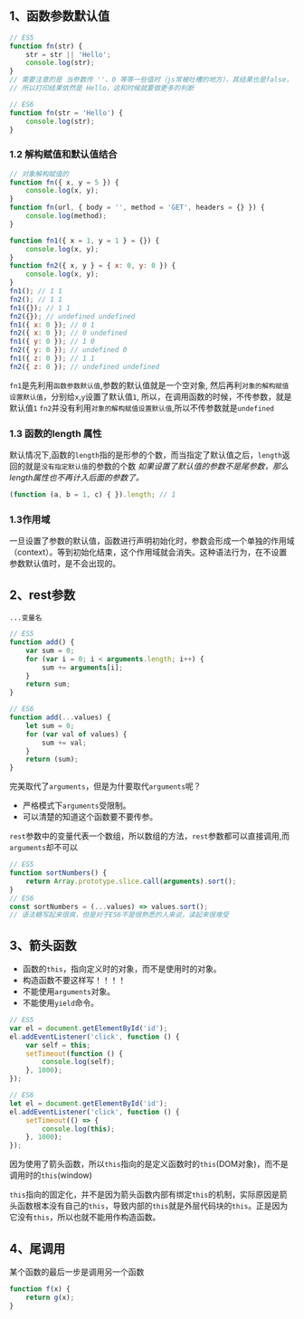 ## 1、函数参数默认值
```javascript
// ES5
function fn(str) {
    str = str || 'Hello';
    console.log(str);
}
// 需要注意的是 当参数传 ''、0 等等一些值时（js常被吐槽的地方），其结果也是false，
// 所以打印结果依然是 Hello，这和时候就要做更多的判断
```
```javascript
// ES6
function fn(str = 'Hello') {
    console.log(str);
}
```
### 1.2 解构赋值和默认值结合
```javascript
// 对象解构赋值的
function fn({ x, y = 5 }) {
    console.log(x, y);
}
function fn(url, { body = '', method = 'GET', headers = {} }) {
    console.log(method);
}
```
```javascript
function fn1({ x = 1, y = 1 } = {}) {
    console.log(x, y);
}
function fn2({ x, y } = { x: 0, y: 0 }) {
    console.log(x, y);
}
fn1(); // 1 1
fn2(); // 1 1
fn1({}); // 1 1
fn2({}); // undefined undefined
fn1({ x: 0 }); // 0 1
fn2({ x: 0 }); // 0 undefined
fn1({ y: 0 }); // 1 0
fn2({ y: 0 }); // undefined 0
fn1({ z: 0 }); // 1 1
fn2({ z: 0 }); // undefined undefined
```
`fn1`是先利用`函数参数默认值`,参数的默认值就是一个空对象, 然后再利`对象的解构赋值设置默认值`，分别给`x`,`y`设置了默认值`1`,
所以，在调用函数的时候，不传参数，就是默认值`1`
`fn2`并没有利用`对象的解构赋值设置默认值`,所以不传参数就是`undefined`
### 1.3 函数的length 属性
默认情况下,函数的`length`指的是形参的个数，而当指定了默认值之后，`length`返回的就是`没有指定默认值`的参数的个数
*如果设置了默认值的参数不是尾参数，那么length属性也不再计入后面的参数了。*
```javascript
(function (a, b = 1, c) { }).length; // 1
```
### 1.3作用域
一旦设置了参数的默认值，函数进行声明初始化时，参数会形成一个单独的作用域（context）。等到初始化结束，这个作用域就会消失。这种语法行为，在不设置参数默认值时，是不会出现的。
## 2、rest参数
`...变量名`
```javascript
// ES5
function add() {
    var sum = 0;
    for (var i = 0; i < arguments.length; i++) {
        sum += arguments[i];
    }
    return sum;
}
```
```javascript
// ES6
function add(...values) {
    let sum = 0;
    for (var val of values) {
        sum += val;
    }
    return (sum);
}
```
完美取代了`arguments`，但是为什要取代`arguments`呢？
- 严格模式下`arguments`受限制。
- 可以清楚的知道这个函数要不要传参。

`rest`参数中的变量代表一个数组，所以数组的方法，`rest`参数都可以直接调用,而`arguments`却不可以
```javascript
// ES5 
function sortNumbers() {
    return Array.prototype.slice.call(arguments).sort();
}
// ES6
const sortNumbers = (...values) => values.sort();
// 语法糖写起来很爽，但是对于ES6不是很熟悉的人来说，读起来很难受
```
## 3、箭头函数
- 函数的`this`，指向定义时的对象，而不是使用时的对象。
- 构造函数不要这样写！！！！
- 不能使用`arguments`对象。
- 不能使用`yield`命令。
```javascript
// ES5
var el = document.getElementById('id');
el.addEventListener('click', function () {
    var self = this;
    setTimeout(function () {
        console.log(self);
    }, 1000);
});
```
```javascript
// ES6
let el = document.getElementById('id');
el.addEventListener('click', function () {
    setTimeout(() => {
        console.log(this);
    }, 1000);
});
```
因为使用了箭头函数，所以`this`指向的是定义函数时的`this`(DOM对象)，而不是调用时的`this`(window)


`this`指向的固定化，并不是因为箭头函数内部有绑定`this`的机制，实际原因是箭头函数根本没有自己的`this`，导致内部的`this`就是外层代码块的`this`。正是因为它没有`this`，所以也就不能用作构造函数。

## 4、尾调用
某个函数的最后一步是调用另一个函数
```javascript
function f(x) {
    return g(x);
}
```

